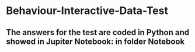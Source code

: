 # Behaviour-Interactive-Data-Test
## The answers for the test are coded in Python and showed in Jupiter Notebook: in folder Notebook
